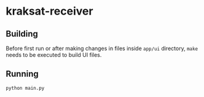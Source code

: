# kraksat-receiver

## Building

Before first run or after making changes in files inside `app/ui` directory,
`make` needs to be executed to build UI files.

## Running

```
python main.py
```
